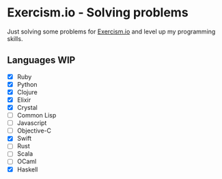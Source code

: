 Exercism.io - Solving problems
==============================

Just solving some problems for [Exercism.io](http://exercism.io) and level up my programming skills.

## Languages WIP

- [x] Ruby
- [x] Python
- [x] Clojure
- [x] Elixir
- [x] Crystal
- [ ] Common Lisp
- [ ] Javascript
- [ ] Objective-C
- [x] Swift
- [ ] Rust
- [ ] Scala
- [ ] OCaml
- [x] Haskell
